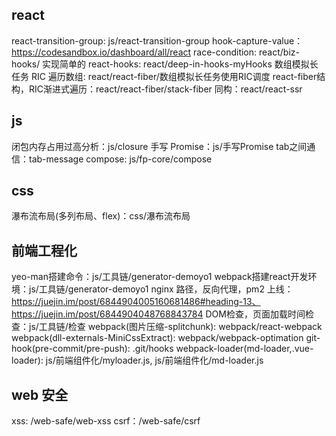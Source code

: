 ## react
react-transition-group: js/react-transition-group
hook-capture-value：https://codesandbox.io/dashboard/all/react
race-condition: react/biz-hooks/
实现简单的 react-hooks: react/deep-in-hooks-myHooks
数组模拟长任务 RIC 遍历数组: react/react-fiber/数组模拟长任务使用RIC调度
react-fiber结构，RIC渐进式遍历：react/react-fiber/stack-fiber
同构：react/react-ssr

## js
闭包内存占用过高分析：js/closure
手写 Promise：js/手写Promise
tab之间通信：tab-message
compose: js/fp-core/compose


## css
瀑布流布局(多列布局、flex)：css/瀑布流布局


## 前端工程化
yeo-man搭建命令：js/工具链/generator-demoyo1
webpack搭建react开发环境：js/工具链/generator-demoyo1
nginx 路径，反向代理，pm2 上线：https://juejin.im/post/6844904005160681486#heading-13、https://juejin.im/post/6844904048768843784
DOM检查，页面加载时间检查：js/工具链/检查
webpack(图片压缩-splitchunk): webpack/react-webpack
webpack(dll-externals-MiniCssExtract): webpack/webpack-optimation
git-hook(pre-commit/pre-push): .git/hooks
webpack-loader(md-loader,.vue-loader):  js/前端组件化/myloader.js, js/前端组件化/md-loader.js


## web 安全
xss: /web-safe/web-xss
csrf：/web-safe/csrf